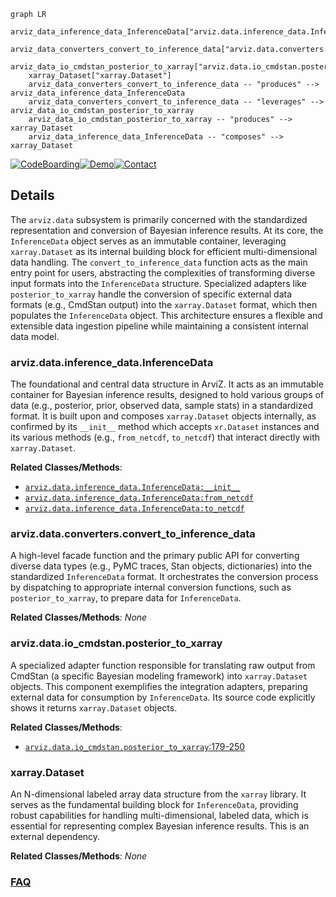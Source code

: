 ```mermaid
graph LR
    arviz_data_inference_data_InferenceData["arviz.data.inference_data.InferenceData"]
    arviz_data_converters_convert_to_inference_data["arviz.data.converters.convert_to_inference_data"]
    arviz_data_io_cmdstan_posterior_to_xarray["arviz.data.io_cmdstan.posterior_to_xarray"]
    xarray_Dataset["xarray.Dataset"]
    arviz_data_converters_convert_to_inference_data -- "produces" --> arviz_data_inference_data_InferenceData
    arviz_data_converters_convert_to_inference_data -- "leverages" --> arviz_data_io_cmdstan_posterior_to_xarray
    arviz_data_io_cmdstan_posterior_to_xarray -- "produces" --> xarray_Dataset
    arviz_data_inference_data_InferenceData -- "composes" --> xarray_Dataset
```

[![CodeBoarding](https://img.shields.io/badge/Generated%20by-CodeBoarding-9cf?style=flat-square)](https://github.com/CodeBoarding/GeneratedOnBoardings)[![Demo](https://img.shields.io/badge/Try%20our-Demo-blue?style=flat-square)](https://www.codeboarding.org/demo)[![Contact](https://img.shields.io/badge/Contact%20us%20-%20contact@codeboarding.org-lightgrey?style=flat-square)](mailto:contact@codeboarding.org)

## Details

The `arviz.data` subsystem is primarily concerned with the standardized representation and conversion of Bayesian inference results. At its core, the `InferenceData` object serves as an immutable container, leveraging `xarray.Dataset` as its internal building block for efficient multi-dimensional data handling. The `convert_to_inference_data` function acts as the main entry point for users, abstracting the complexities of transforming diverse input formats into the `InferenceData` structure. Specialized adapters like `posterior_to_xarray` handle the conversion of specific external data formats (e.g., CmdStan output) into the `xarray.Dataset` format, which then populates the `InferenceData` object. This architecture ensures a flexible and extensible data ingestion pipeline while maintaining a consistent internal data model.

### arviz.data.inference_data.InferenceData
The foundational and central data structure in ArviZ. It acts as an immutable container for Bayesian inference results, designed to hold various groups of data (e.g., posterior, prior, observed data, sample stats) in a standardized format. It is built upon and composes `xarray.Dataset` objects internally, as confirmed by its `__init__` method which accepts `xr.Dataset` instances and its various methods (e.g., `from_netcdf`, `to_netcdf`) that interact directly with `xarray.Dataset`.


**Related Classes/Methods**:

- <a href="https://github.com/arviz-devs/arviz/blob/main/arviz/data/inference_data.py" target="_blank" rel="noopener noreferrer">`arviz.data.inference_data.InferenceData:__init__`</a>
- <a href="https://github.com/arviz-devs/arviz/blob/main/arviz/data/inference_data.py" target="_blank" rel="noopener noreferrer">`arviz.data.inference_data.InferenceData:from_netcdf`</a>
- <a href="https://github.com/arviz-devs/arviz/blob/main/arviz/data/inference_data.py" target="_blank" rel="noopener noreferrer">`arviz.data.inference_data.InferenceData:to_netcdf`</a>


### arviz.data.converters.convert_to_inference_data
A high-level facade function and the primary public API for converting diverse data types (e.g., PyMC traces, Stan objects, dictionaries) into the standardized `InferenceData` format. It orchestrates the conversion process by dispatching to appropriate internal conversion functions, such as `posterior_to_xarray`, to prepare data for `InferenceData`.


**Related Classes/Methods**: _None_

### arviz.data.io_cmdstan.posterior_to_xarray
A specialized adapter function responsible for translating raw output from CmdStan (a specific Bayesian modeling framework) into `xarray.Dataset` objects. This component exemplifies the integration adapters, preparing external data for consumption by `InferenceData`. Its source code explicitly shows it returns `xarray.Dataset` objects.


**Related Classes/Methods**:

- <a href="https://github.com/arviz-devs/arviz/blob/main/arviz/data/io_cmdstan.py#L179-L250" target="_blank" rel="noopener noreferrer">`arviz.data.io_cmdstan.posterior_to_xarray`:179-250</a>


### xarray.Dataset
An N-dimensional labeled array data structure from the `xarray` library. It serves as the fundamental building block for `InferenceData`, providing robust capabilities for handling multi-dimensional, labeled data, which is essential for representing complex Bayesian inference results. This is an external dependency.


**Related Classes/Methods**: _None_



### [FAQ](https://github.com/CodeBoarding/GeneratedOnBoardings/tree/main?tab=readme-ov-file#faq)
